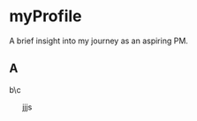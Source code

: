 # myProfile
A brief insight into my journey as an aspiring PM.

## A
b\c

&nbsp;
&nbsp;
&nbsp;
jjjs

